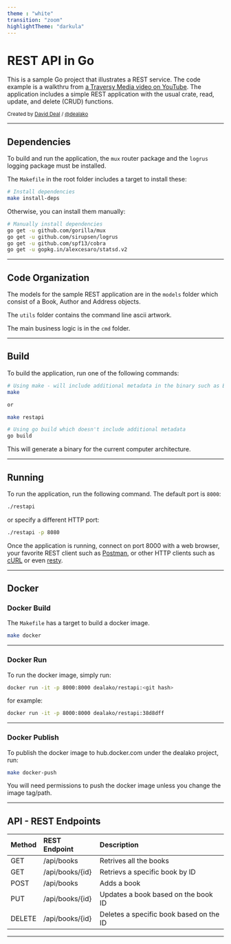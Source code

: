 ```yaml
---
theme : "white"
transition: "zoom"
highlightTheme: "darkula"
---
```

# REST API in Go

This is a sample Go project that illustrates a REST service. The code example
is a walkthru from [a Traversy Media video on
YouTube](https://www.youtube.com/watch?v=SonwZ6MF5BE). The application
includes a simple REST application with the usual crate, read, update, and
delete (CRUD) functions.

<span class="fragment"><small>Created by [David Deal](http://github.com/dealako) / [@dealako](http://twitter.com/dealako)</small></fragment>

---

## Dependencies

To build and run the application, the `mux` router package and the `logrus` logging package must be installed.

The `Makefile` in the root folder includes a target to install these:

```bash
# Install dependencies
make install-deps
```

Otherwise, you can install them manually:

```bash
# Manually install dependencies
go get -u github.com/gorilla/mux
go get -u github.com/sirupsen/logrus
go get -u github.com/spf13/cobra
go get -u gopkg.in/alexcesaro/statsd.v2
```

---

## Code Organization

The models for the sample REST application are in the `models` folder which
consist of a Book, Author and Address objects.

<span class="fragment">The `utils` folder contains the command line ascii artwork.</span>

<span class="fragment">The main business logic is in the `cmd` folder.</span>

---

## Build

To build the application, run one of the following commands:

```bash
# Using make - will include additional metadata in the binary such as BUILD_TIME, VERSION, git commit/branch, and app name
make

or

make restapi
```

```bash
# Using go build which doesn't include additional metadata
go build
```

This will generate a binary for the current computer architecture.

---

## Running

To run the application, run the following command. The default port is `8000`:

```bash
./restapi
```

or specify a different HTTP port:

```bash
./restapi -p 8080
```

Once the application is running, connect on port 8000 with a web browser,
your favorite REST client such as [Postman](https://www.getpostman.com/), or
other HTTP clients such as [cURL](https://curl.haxx.se/) or even
[resty](https://github.com/micha/resty).

---

## Docker

### Docker Build

The `Makefile` has a target to build a docker image.

```bash
make docker
```

---

### Docker Run

To run the docker image, simply run:

```bash
docker run -it -p 8000:8000 dealako/restapi:<git hash>
```

for example:

```bash
docker run -it -p 8000:8000 dealako/restapi:38d8dff
```

---

### Docker Publish

To publish the docker image to hub.docker.com under the dealako project, run:

```bash
make docker-push
```

You will need permissions to push the docker image unless you change the image tag/path.

---

## API - REST Endpoints

| Method | REST Endpoint   | Description                              |
|:-------|:----------------|:-----------------------------------------|
| GET    | /api/books      | Retrives all the books                   |
| GET    | /api/books/{id} | Retrievs a specific book by ID           |
| POST   | /api/books      | Adds a book                              |
| PUT    | /api/books/{id} | Updates a book based on the book ID      |
| DELETE | /api/books/{id} | Deletes a specific book based on the ID  |

---